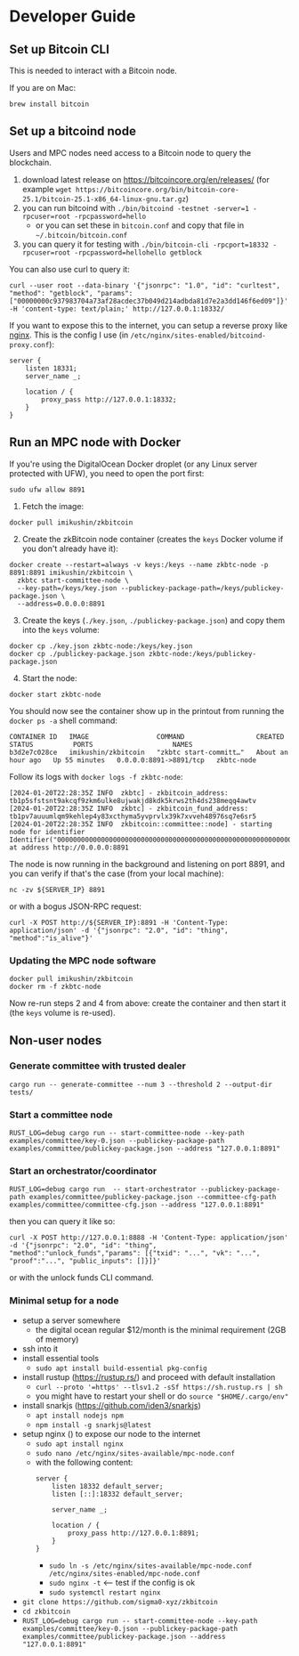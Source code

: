# Developer Guide

## Set up Bitcoin CLI

This is needed to interact with a Bitcoin node.

If you are on Mac:

```shell
brew install bitcoin
```

## Set up a bitcoind node

Users and MPC nodes need access to a Bitcoin node to query the blockchain.

1. download latest release on https://bitcoincore.org/en/releases/ (for example `wget https://bitcoincore.org/bin/bitcoin-core-25.1/bitcoin-25.1-x86_64-linux-gnu.tar.gz`)
2. you can run bitcoind with `./bin/bitcoind -testnet -server=1 -rpcuser=root -rpcpassword=hello`
    - or you can set these in `bitcoin.conf` and copy that file in `~/.bitcoin/bitcoin.conf`
3. you can query it for testing with `./bin/bitcoin-cli -rpcport=18332 -rpcuser=root -rpcpassword=hellohello getblock`

You can also use curl to query it:

```console
curl --user root --data-binary '{"jsonrpc": "1.0", "id": "curltest", "method": "getblock", "params": ["00000000c937983704a73af28acdec37b049d214adbda81d7e2a3dd146f6ed09"]}' -H 'content-type: text/plain;' http://127.0.0.1:18332/
```

If you want to expose this to the internet, you can setup a reverse proxy like [nginx](https://www.nginx.com/). This is the config I use (in `/etc/nginx/sites-enabled/bitcoind-proxy.conf`):

```
server {
    listen 18331;
    server_name _;

    location / {
        proxy_pass http://127.0.0.1:18332;
    }
}
```

## Run an MPC node with Docker

If you're using the DigitalOcean Docker droplet (or any Linux server protected with UFW), you need to open the port first:

```shell
sudo ufw allow 8891
```

1. Fetch the image:

```shell
docker pull imikushin/zkbitcoin
```

2. Create the zkBitcoin node container (creates the `keys` Docker volume if you don't already have it):

```shell
docker create --restart=always -v keys:/keys --name zkbtc-node -p 8891:8891 imikushin/zkbitcoin \
  zkbtc start-committee-node \
  --key-path=/keys/key.json --publickey-package-path=/keys/publickey-package.json \
  --address=0.0.0.0:8891
```

3. Create the keys (`./key.json`, `./publickey-package.json`) and copy them into the `keys` volume:

```shell
docker cp ./key.json zkbtc-node:/keys/key.json
docker cp ./publickey-package.json zkbtc-node:/keys/publickey-package.json
```

4. Start the node:

```shell
docker start zkbtc-node
```

You should now see the container show up in the printout from running the `docker ps -a` shell command:

```
CONTAINER ID   IMAGE                 COMMAND                  CREATED             STATUS          PORTS                    NAMES
b3d2e7c028ce   imikushin/zkbitcoin   "zkbtc start-committ…"   About an hour ago   Up 55 minutes   0.0.0.0:8891->8891/tcp   zkbtc-node
```

Follow its logs with `docker logs -f zkbtc-node`:
```
[2024-01-20T22:28:35Z INFO  zkbtc] - zkbitcoin_address: tb1p5sfstsnt9akcqf9zkm6ulke8ujwakjd8kdk5krws2th4ds238meqq4awtv
[2024-01-20T22:28:35Z INFO  zkbtc] - zkbitcoin_fund_address: tb1pv7auuumlqm9kehlep4y83xcthyma5yvprvlx39k7xvveh48976sq7e6sr5
[2024-01-20T22:28:35Z INFO  zkbitcoin::committee::node] - starting node for identifier Identifier("0000000000000000000000000000000000000000000000000000000000000001") at address http://0.0.0.0:8891
```

The node is now running in the background and listening on port 8891, and you can verify if that's the case (from your local machine):
```shell
nc -zv ${SERVER_IP} 8891
```

or with a bogus JSON-RPC request:

```shell
curl -X POST http://${SERVER_IP}:8891 -H 'Content-Type: application/json' -d '{"jsonrpc": "2.0", "id": "thing", "method":"is_alive"}'
```

### Updating the MPC node software

```shell
docker pull imikushin/zkbitcoin
docker rm -f zkbtc-node
```

Now re-run steps 2 and 4 from above: create the container and then start it (the `keys` volume is re-used).

## Non-user nodes

### Generate committee with trusted dealer

```shell
cargo run -- generate-committee --num 3 --threshold 2 --output-dir tests/
```

### Start a committee node 

```shell
RUST_LOG=debug cargo run -- start-committee-node --key-path examples/committee/key-0.json --publickey-package-path examples/committee/publickey-package.json --address "127.0.0.1:8891"
```

### Start an orchestrator/coordinator

```shell
RUST_LOG=debug cargo run  -- start-orchestrator --publickey-package-path examples/committee/publickey-package.json --committee-cfg-path examples/committee/committee-cfg.json --address "127.0.0.1:8891"
```

then you can query it like so:

```shell
curl -X POST http://127.0.0.1:8888 -H 'Content-Type: application/json' -d '{"jsonrpc": "2.0", "id": "thing", "method":"unlock_funds","params": [{"txid": "...", "vk": "...", "proof":"...", "public_inputs": []}]}'
```

or with the unlock funds CLI command.

### Minimal setup for a node

* setup a server somewhere
  * the digital ocean regular $12/month is the minimal requirement (2GB of memory)
* ssh into it
* install essential tools 
  * `sudo apt install build-essential pkg-config`
* install rustup (https://rustup.rs/) and proceed with default installation
  * `curl --proto '=https' --tlsv1.2 -sSf https://sh.rustup.rs | sh`
  * you might have to restart your shell or do `source "$HOME/.cargo/env"`
* install snarkjs (https://github.com/iden3/snarkjs)
  * `apt install nodejs npm`
  * `npm install -g snarkjs@latest`
* setup nginx () to expose our node to the internet
  * `sudo apt install nginx`
  * `sudo nano /etc/nginx/sites-available/mpc-node.conf`
  * with the following content:
    ```
    server {
        listen 18332 default_server;
        listen [::]:18332 default_server;

        server_name _;

        location / {
            proxy_pass http://127.0.0.1:8891;
        }
    }
    ```
    * `sudo ln -s /etc/nginx/sites-available/mpc-node.conf /etc/nginx/sites-enabled/mpc-node.conf`
    * `sudo nginx -t` <-- test if the config is ok
    * `sudo systemctl restart nginx`
* `git clone https://github.com/sigma0-xyz/zkbitcoin`
* `cd zkbitcoin`
* `RUST_LOG=debug cargo run -- start-committee-node --key-path examples/committee/key-0.json --publickey-package-path examples/committee/publickey-package.json --address "127.0.0.1:8891"`
